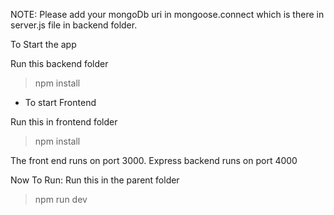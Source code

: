 NOTE: Please add your mongoDb uri in mongoose.connect which is there in server.js file in backend folder.


To Start the app

Run this backend folder
> npm install

* To start Frontend

Run this in frontend folder
> npm install

The front end runs on port 3000. 
Express backend runs on port 4000

Now To Run:
Run this in the parent folder
> npm run dev
